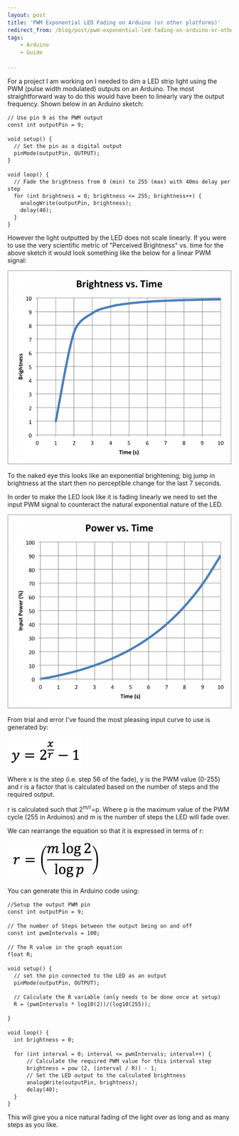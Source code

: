 ```yaml
---
layout: post
title: 'PWM Exponential LED Fading on Arduino (or other platforms)'
redirect_from: /blog/post/pwm-exponential-led-fading-on-arduino-or-other-platforms
tags:
    - Arduino
    - Guide

---
```

For a project I am working on I needed to dim a LED strip light using the PWM (pulse width modulated) outputs on an Arduino. The most straightforward way to do this would have been to linearly vary the output frequency. Shown below in an Arduino sketch:

    // Use pin 9 as the PWM output
    const int outputPin = 9;

    void setup() {
      // Set the pin as a digital output
      pinMode(outputPin, OUTPUT);
    }

    void loop() {
      // Fade the brightness from 0 (min) to 255 (max) with 40ms delay per step
      for (int brightness = 0; brightness <= 255; brightness++) {
        analogWrite(outputPin, brightness);
        delay(40);
      }
    }

However the light outputted by the LED does not scale linearly. If you were to use the very scientific metric of "Perceived Brightness"  vs. time for the above sketch it would look something like the below for a linear PWM signal:

![brightness_vs_time_linear](/media/pwm-led/brightness-vs-time-linear.png)

To the naked eye this looks like an exponential brightening; big jump in brightness at the start then no perceptible change for the last 7 seconds.

In order to make the LED look like it is fading linearly we need to set the input PWM signal to counteract the natural exponential nature of the LED.

![power_vs_time_exp](/media/pwm-led/power-vs-time-exp.png)

From trial and error I've found the most pleasing input curve to use is generated by:

![PWM_equation](/media/pwm-led/pwm-equation.png)

Where x is the step (i.e. step 56 of the fade), y is the PWM value (0-255) and r is a factor that is calculated based on the number of steps and the required output.

r is calculated such that 2<sup>m/r</sup>=p. Where p is the maximum value of the PWM cycle (255 in Arduinos) and m is the number of steps the LED will fade over.

We can rearrange the equation so that it is expressed in terms of r:

![r_equation](/media/pwm-led/r-equation.png)

You can generate this in Arduino code using:

    //Setup the output PWM pin
    const int outputPin = 9;

    // The number of Steps between the output being on and off
    const int pwmIntervals = 100;

    // The R value in the graph equation
    float R;

    void setup() {
      // set the pin connected to the LED as an output
      pinMode(outputPin, OUTPUT);

      // Calculate the R variable (only needs to be done once at setup)
      R = (pwmIntervals * log10(2))/(log10(255));

    }

    void loop() {
      int brightness = 0;

      for (int interval = 0; interval <= pwmIntervals; interval++) {
          // Calculate the required PWM value for this interval step
          brightness = pow (2, (interval / R)) - 1;
          // Set the LED output to the calculated brightness
          analogWrite(outputPin, brightness);
          delay(40);
      }
    }

This will give you a nice natural fading of the light over as long and as many steps as you like.
